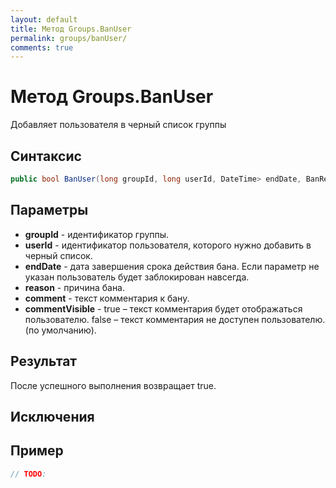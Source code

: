 ```yaml
---
layout: default
title: Метод Groups.BanUser
permalink: groups/banUser/
comments: true
---
```

# Метод Groups.BanUser
Добавляет пользователя в черный список группы

## Синтаксис
```csharp
public bool BanUser(long groupId, long userId, DateTime> endDate, BanReason> reason, string comment, bool commentVisible)
```

## Параметры
+ **groupId** - идентификатор группы.
+ **userId** - идентификатор пользователя, которого нужно добавить в черный список.
+ **endDate** - дата завершения срока действия бана. Если параметр не указан пользователь будет заблокирован навсегда.
+ **reason** - причина бана.
+ **comment** - текст комментария к бану.
+ **commentVisible** - true – текст комментария будет отображаться пользователю. false – текст комментария не доступен пользователю. (по умолчанию).

## Результат
После успешного выполнения возвращает true.

## Исключения

## Пример
```csharp
// TODO:
```
